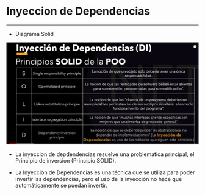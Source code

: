 # Inyeccion de Dependencias
---
- Diagrama Solid

<img src="../../images/solid.png">

- La inyeccion de depdendencias resuelve una problematica principal, el Principio de inversion (Principio SOLID).

- La Inyección de Dependencias es una técnica que se utiliza para poder invertir las dependencias, pero el uso de la inyección no hace que automáticamente se puedan invertir.

